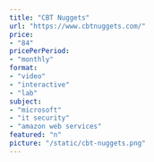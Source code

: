 ```yaml
---
title: "CBT Nuggets"
url: "https://www.cbtnuggets.com/"
price: 
- "84"
pricePerPeriod: 
- "monthly"
format: 
- "video"
- "interactive"
- "lab"
subject: 
- "microsoft"
- "it security"
- "amazon web services"
featured: "n"
picture: "/static/cbt-nuggets.png"
---
```

